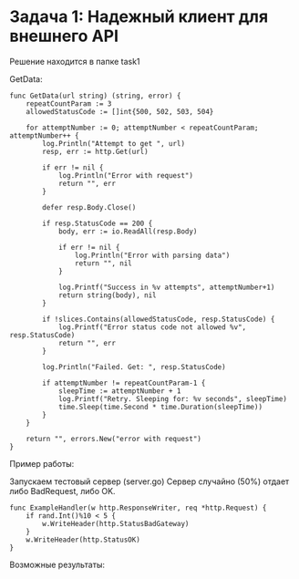 # Задача 1: Надежный клиент для внешнего API

Решение находится в папке task1

GetData:
```
func GetData(url string) (string, error) {
	repeatCountParam := 3
	allowedStatusCode := []int{500, 502, 503, 504}

	for attemptNumber := 0; attemptNumber < repeatCountParam; attemptNumber++ {
		log.Println("Attempt to get ", url)
		resp, err := http.Get(url)

		if err != nil {
			log.Println("Error with request")
			return "", err
		}

		defer resp.Body.Close()

		if resp.StatusCode == 200 {
			body, err := io.ReadAll(resp.Body)

			if err != nil {
				log.Println("Error with parsing data")
				return "", nil
			}

			log.Printf("Success in %v attempts", attemptNumber+1)
			return string(body), nil
		}

		if !slices.Contains(allowedStatusCode, resp.StatusCode) {
			log.Printf("Error status code not allowed %v", resp.StatusCode)
			return "", err
		}

		log.Println("Failed. Get: ", resp.StatusCode)

		if attemptNumber != repeatCountParam-1 {
			sleepTime := attemptNumber + 1
			log.Printf("Retry. Sleeping for: %v seconds", sleepTime)
			time.Sleep(time.Second * time.Duration(sleepTime))
		}
	}

	return "", errors.New("error with request")
}
```

Пример работы:

Запускаем тестовый сервер (server.go)
Сервер случайно (50%) отдает либо BadRequest, либо OK.

```
func ExampleHandler(w http.ResponseWriter, req *http.Request) {
	if rand.Int()%10 < 5 {
		w.WriteHeader(http.StatusBadGateway)
	}
	w.WriteHeader(http.StatusOK)
}
```

Возможные результаты:


